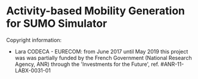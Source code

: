 # Activity-based Mobility Generation for SUMO Simulator

Copyright information:

 - Lara CODECA - EURECOM:
    from June 2017 until May 2019 this project was was partially funded by
    the French Government (National Research Agency, ANR)
    through the 'Investments for the Future', ref. #ANR-11-LABX-0031-01